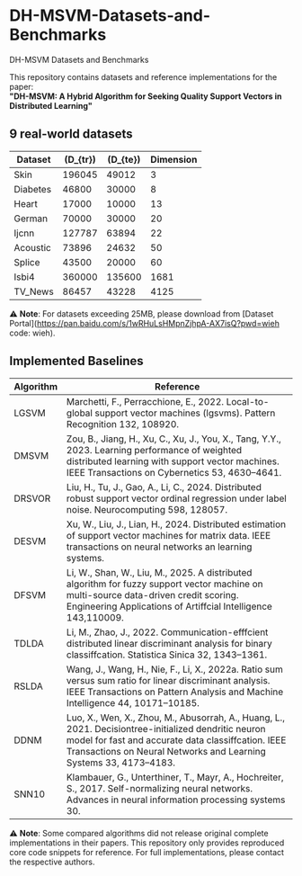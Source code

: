# DH-MSVM-Datasets-and-Benchmarks
DH-MSVM Datasets and Benchmarks

This repository contains datasets and reference implementations for the paper:  
**"DH-MSVM: A Hybrid Algorithm for Seeking Quality Support Vectors in Distributed Learning"**  

## 9 real-world datasets
| Dataset    | \(D_{tr}\) | \(D_{te}\) | Dimension |
|------------|------------|------------|-----------|
| Skin       | 196045     | 49012      | 3         |
| Diabetes   | 46800      | 30000      | 8         |
| Heart      | 17000      | 10000      | 13        |
| German     | 70000      | 30000      | 20        |
| Ijcnn      | 127787     | 63894      | 22        |
| Acoustic   | 73896      | 24632      | 50        |
| Splice     | 43500      | 20000      | 60        |
| Isbi4      | 360000     | 135600     | 1681      |
| TV_News    | 86457      | 43228      | 4125      |

⚠ **Note**: For datasets exceeding 25MB, please download from [Dataset Portal](https://pan.baidu.com/s/1wRHuLsHMpnZjhpA-AX7isQ?pwd=wieh code: wieh). 

## Implemented Baselines
| Algorithm       | Reference                          |
|-----------------|------------------------------------|
| LGSVM | Marchetti, F., Perracchione, E., 2022. Local-to-global support vector machines (lgsvms). Pattern Recognition 132, 108920.|
| DMSVM           | Zou, B., Jiang, H., Xu, C., Xu, J., You, X., Tang, Y.Y., 2023. Learning performance of weighted distributed learning with support vector machines. IEEE Transactions on Cybernetics 53, 4630–4641.|
| DRSVOR       | Liu, H., Tu, J., Gao, A., Li, C., 2024. Distributed robust support vector ordinal regression under label noise. Neurocomputing 598, 128057.|
| DESVM       | Xu, W., Liu, J., Lian, H., 2024. Distributed estimation of support vector machines for matrix data. IEEE transactions on neural networks an learning systems. |
| DFSVM       | Li, W., Shan, W., Liu, M., 2025. A distributed algorithm for fuzzy support vector machine on multi-source data-driven credit scoring. Engineering Applications of Artiffcial Intelligence 143,110009.|
| TDLDA |Li, M., Zhao, J., 2022. Communication-efffcient distributed linear discriminant analysis for binary classiffcation. Statistica Sinica 32, 1343–1361.|
| RSLDA        |Wang, J., Wang, H., Nie, F., Li, X., 2022a. Ratio sum versus sum ratio for linear discriminant analysis. IEEE Transactions on Pattern Analysis and Machine Intelligence 44, 10171–10185. |
| DDNM        | Luo, X., Wen, X., Zhou, M., Abusorrah, A., Huang, L., 2021. Decisiontree-initialized dendritic neuron model for fast and accurate data classiffcation. IEEE Transactions on Neural Networks and Learning Systems 33, 4173–4183. |
| SNN10       | Klambauer, G., Unterthiner, T., Mayr, A., Hochreiter, S., 2017. Self-normalizing neural networks. Advances in neural information processing systems 30.|

⚠ **Note**: Some compared algorithms did not release original complete implementations in their papers. This repository only provides reproduced core code snippets for reference. For full implementations, please contact the respective authors.
